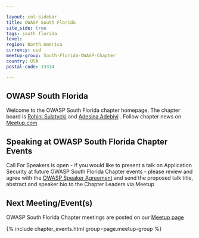 ```yaml
---

layout: col-sidebar
title: OWASP South Florida
site_side: true
tags: south florida
level: 
region: North America
currency: usd
meetup-group: South-Florida-OWASP-Chapter
country: USA
postal-code: 33314

---
```


<!-- rebuild -->

OWASP South Florida
-------------
Welcome to the OWASP South Florida chapter homepage. The chapter board is <a href="mailto:rohini.sulatycki@owasp.org">Rohini Sulatycki</a> and <a href="mailto:aadebiyi@shee.com">Adesina Adebiyi</a> . Follow chapter news on  [Meetup.com](https://www.meetup.com/South-Florida-OWASP-Chapter/)


Speaking at OWASP South Florida Chapter Events
---------------------------------------
Call For Speakers is open - if you would like to present a talk on Application Security at future OWASP South Florida Chapter events - please review and agree with the [OWASP Speaker Agreement](https://owasp.org/www-policy/legal/speaker-agreement) and send the proposed talk title, abstract and speaker bio to the Chapter Leaders via Meetup


Next Meeting/Event(s)
---------------------
OWASP South Florida Chapter meetings are posted on our [Meetup page](https://www.meetup.com/South-Florida-OWASP-Chapter/)

 {% include chapter_events.html group=page.meetup-group %}

